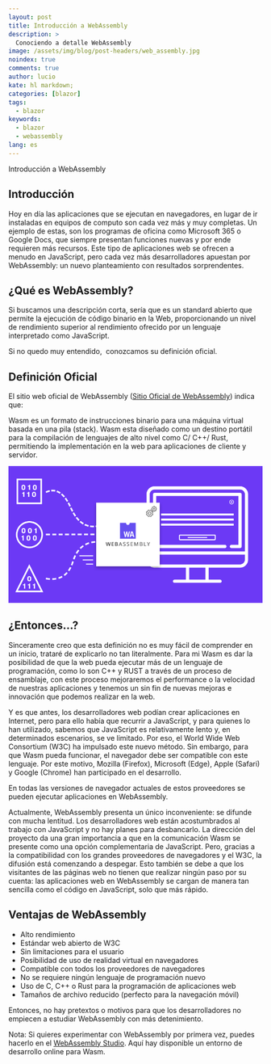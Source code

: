 ```yaml
---
layout: post
title: Introducción a WebAssembly
description: >
  Conociendo a detalle WebAssembly
image: /assets/img/blog/post-headers/web_assembly.jpg
noindex: true
comments: true
author: lucio
kate: hl markdown;
categories: [blazor]
tags:
  - blazor
keywords:
  - blazor
  - webassembly
lang: es
---
```


Introducción a WebAssembly

## Introducción

Hoy en día las aplicaciones que se ejecutan en navegadores, en lugar de ir instaladas en equipos de computo son cada vez más y muy completas. Un ejemplo de estas, son los programas de oficina como Microsoft 365 o Google Docs, que siempre presentan funciones nuevas y por ende requieren más recursos. Este tipo de aplicaciones web se ofrecen a menudo en JavaScript, pero cada vez más desarrolladores apuestan por WebAssembly: un nuevo planteamiento con resultados sorprendentes.

## ¿Qué es WebAssembly?

Si buscamos una descripción corta, sería que es un standard abierto que permite la ejecución de código binario en la Web, proporcionando un nivel de rendimiento superior al rendimiento ofrecido por un lenguaje interpretado como JavaScript.

Si no quedo muy entendido,  conozcamos su definición oficial.

## Definición Oficial

El sitio web oficial de WebAssembly ([Sitio Oficial de WebAssembly](https://webassembly.org/)) indica que:

Wasm es un formato de instrucciones binario para una máquina virtual basada en una pila (stack). Wasm esta diseñado como un destino portátil para la compilación de lenguajes de alto nivel como C/ C++/ Rust, permitiendo la implementación en la web para aplicaciones de cliente y servidor.

![image](/assets/img/blog/tutorials/blazor-webassembly/webassembly_binary.png)

## ¿Entonces...?

Sinceramente creo que esta definición no es muy fácil de comprender en un inicio, trataré de explicarlo no tan literalmente. Para mi Wasm es dar la posibilidad de que la web pueda ejecutar más de un lenguaje de programación, como lo son C++ y RUST a través de un proceso de ensamblaje, con este proceso mejoraremos el performance o la velocidad de nuestras aplicaciones y tenemos un sin fin de nuevas mejoras e innovación que podemos realizar en la web.

Y es que antes, los desarrolladores web podían crear aplicaciones en Internet, pero para ello había que recurrir a JavaScript, y para quienes lo han utilizado, sabemos que JavaScript es relativamente lento y, en determinados escenarios, se ve limitado. Por eso, el World Wide Web Consortium (W3C) ha impulsado este nuevo método. Sin embargo, para que Wasm pueda funcionar, el navegador debe ser compatible con este lenguaje. Por este motivo, Mozilla (Firefox), Microsoft (Edge), Apple (Safari) y Google (Chrome) han participado en el desarrollo.

En todas las versiones de navegador actuales de estos proveedores se pueden ejecutar aplicaciones en WebAssembly.

Actualmente, WebAssembly presenta un único inconveniente: se difunde con mucha lentitud. Los desarrolladores web están acostumbrados al trabajo con JavaScript y no hay planes para desbancarlo. La dirección del proyecto da una gran importancia a que en la comunicación Wasm se presente como una opción complementaria de JavaScript. Pero, gracias a la compatibilidad con los grandes proveedores de navegadores y el W3C, la difusión está comenzando a despegar. Esto también se debe a que los visitantes de las páginas web no tienen que realizar ningún paso por su cuenta: las aplicaciones web en WebAssembly se cargan de manera tan sencilla como el código en JavaScript, solo que más rápido.

## Ventajas de WebAssembly

* Alto rendimiento
* Estándar web abierto de W3C
* Sin limitaciones para el usuario
* Posibilidad de uso de realidad virtual en navegadores
* Compatible con todos los proveedores de navegadores
* No se requiere ningún lenguaje de programación nuevo
* Uso de C, C++ o Rust para la programación de aplicaciones web
* Tamaños de archivo reducido (perfecto para la navegación móvil)


Entonces, no hay pretextos o motivos para que los desarrolladores no empiecen a estudiar WebAssembly con más detenimiento.

Nota: Si quieres experimentar con WebAssembly por primera vez, puedes hacerlo en el [WebAssembly Studio](https://webassembly.studio/). Aquí hay disponible un entorno de desarrollo online para Wasm.
